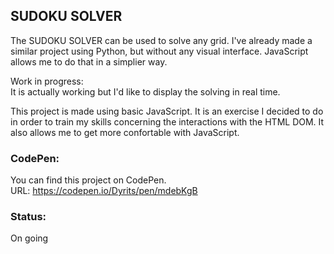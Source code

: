 ## SUDOKU SOLVER  
The SUDOKU SOLVER can be used to solve any grid. I've already made a similar project using Python, but without any visual interface. JavaScript allows me to do that in a simplier way. 

Work in progress:   
It is actually working but I'd like to display the solving in real time.  

This project is made using basic JavaScript. It is an exercise I decided to do in order to train my skills concerning the interactions with the HTML DOM. It also allows me to get more confortable with JavaScript.  

### CodePen:
You can find this project on CodePen.  
URL: https://codepen.io/Dyrits/pen/mdebKgB

### Status:  
On going